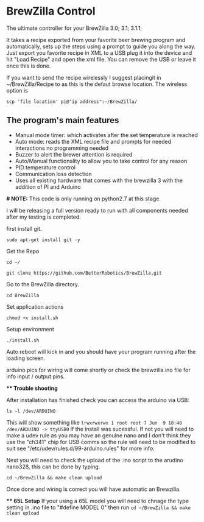 BrewZilla Control
==================
The ultimate controller for your BrewZilla 3.0; 3.1; 3.1.1; 

It takes a recipe exported from your favorite beer brewing program and automatically, sets up the steps using a prompt to guide you along the way. Just export you favorite recipe in XML to a USB plug it into the device and hit "Load Recipe" and open the xml file. You can remove the USB or leave it once this is done. 

If you want to send the recipe wirelessly I suggest placingit in ~/BrewZilla/Recipe to as this is the defaut browse location. The wireless option is 

```scp 'file location' pi@"ip address":~/BrewZilla/```

The program's main features
----------------------------
- Manual mode timer: which activates after the set temperature is reached
- Auto mode: reads the XML recipe file and prompts for needed interactions no programming needed
- Buzzer to alert the brewer attention is required
- Auto/Manual functionality to allow you to take control for any reason
- PID temperature control
- Communication loss detection
- Uses all existing hardware that comes with the brewzilla 3 with the addition of PI and Arduino



<b># NOTE:</b> This code is only running on python2.7 at this stage.

I will be releasing a full version ready to run with all components needed after my testing is completed. 

first install git.
```
sudo apt-get install git -y 
```

Get the Repo
```
cd ~/
```

```
git clone https://github.com/BetterRobotics/BrewZilla.git
```

Go to the BrewZilla directory.
```
cd BrewZilla
```
Set application actions
```
chmod +x install.sh
```
Setup environment
```
./install.sh
```

Auto reboot will kick in and you should have your program running after the loading screen. 

arduino pics for wiring will come shortly or check the brewzilla.ino file for info input / output pins.





<b>** Trouble shooting</b>

After installation has finished check you can access the arduino via USB:

```ls -l /dev/ARDUINO```  

This will show something like ```lrwxrwxrwx 1 root root 7 Jun  9 18:48 /dev/ARDUINO -> ttyUSB0``` if the install was sucessful. If not you will need to make a udev rule as you may have an genuine nano and I don't think they use the "ch341" chip for USB comms so the rule will need to be modified to suit see "/etc/udev/rules.d/99-arduino.rules" for more info.

Next you will need to check the upload of the .ino script to the arudino nano328, this can be done by typing.

```cd ~/BrewZilla && make clean upload```

Once done and wiring is correct you will have automatic an Brewzilla. 




<b>** 65L Setup</b>
If your using a 65L model you will need to chnage the type setting in .ino file to "#define MODEL 0" then run `cd ~/BrewZilla && make clean upload`


